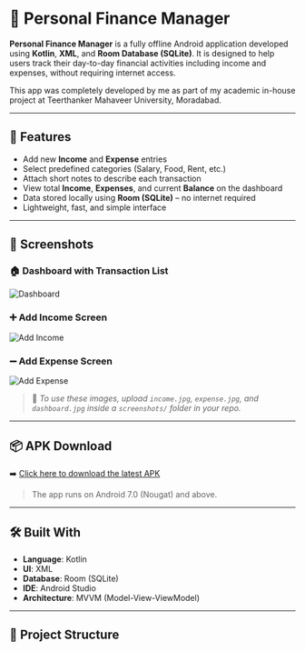 # 📱 Personal Finance Manager

**Personal Finance Manager** is a fully offline Android application developed using **Kotlin**, **XML**, and **Room Database (SQLite)**. It is designed to help users track their day-to-day financial activities including income and expenses, without requiring internet access.

This app was completely developed by me as part of my academic in-house project at Teerthanker Mahaveer University, Moradabad.

---

## 🚀 Features

- Add new **Income** and **Expense** entries
- Select predefined categories (Salary, Food, Rent, etc.)
- Attach short notes to describe each transaction
- View total **Income**, **Expenses**, and current **Balance** on the dashboard
- Data stored locally using **Room (SQLite)** – no internet required
- Lightweight, fast, and simple interface

---

## 📸 Screenshots

### 🏠 Dashboard with Transaction List
![Dashboard](screenshots/dashboard.jpeg)

### ➕ Add Income Screen
![Add Income](screenshots/incomePage.jpeg)

### ➖ Add Expense Screen
![Add Expense](screenshots/expensePage.jpeg)


> 📌 *To use these images, upload `income.jpg`, `expense.jpg`, and `dashboard.jpg` inside a `screenshots/` folder in your repo.*

---

## 📦 APK Download

➡️ [Click here to download the latest APK](https://github.com/yourusername/yourrepo/releases/latest)

> The app runs on Android 7.0 (Nougat) and above.

---

## 🛠️ Built With

- **Language**: Kotlin  
- **UI**: XML  
- **Database**: Room (SQLite)  
- **IDE**: Android Studio  
- **Architecture**: MVVM (Model-View-ViewModel)

---

## 📁 Project Structure

